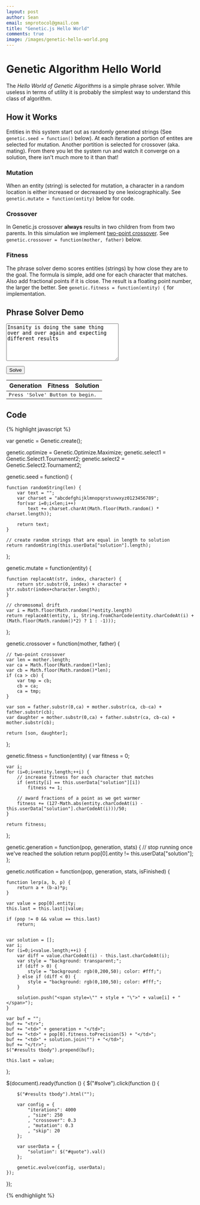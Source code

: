 ```yaml
---
layout: post
author: Sean
email: smprotocol@gmail.com
title: "Genetic.js Hello World"
comments: true
image: /images/genetic-hello-world.png
---
```


<script src="/js/genetic-0.1.12.min.js"></script>

# Genetic Algorithm Hello World

The _Hello World of Genetic Algorithms_ is a simple phrase solver.  While useless in terms of utility it is probably the simplest way to understand this class of algorithm.

## How it Works

Entities in this system start out as randomly generated strings (See `genetic.seed = function()` below).  At each iteration a portion of entites are selected for mutation.  Another portition is selected for crossover (aka. mating).  From there you let the system run and watch it converge on a solution, there isn't much more to it than that!


### Mutation

When an entity (string) is selected for mutation, a character in a random location is either increased or decreased by one lexicographically. See `genetic.mutate = function(entity)` below for code.



### Crossover

In Genetic.js crossover **always** results in two children from from two parents.  In this simulation we implement [two-point crossover](http://en.wikipedia.org/wiki/Crossover_\(genetic_algorithm\)#Two-point_crossover). See `genetic.crossover = function(mother, father)` below.


### Fitness

The phrase solver demo scores entities (strings) by how close they are to the goal.  The formula is simple, add one for each character that matches. Also add fractional points if it is close.  The result is a floating point number, the larger the better.  See `genetic.fitness = function(entity) {` for implementation.
	


## Phrase Solver Demo

<textarea id="quote" style="width: 300px; height: 100px;">Insanity is doing the same thing over and over again and expecting different results</textarea>

<button id="solve">Solve</button>

<table id="results">
	<thead>
		<tr>
			<th>Generation</th>
			<th>Fitness</th>
			<th>Solution</th>
		</tr>
	</thead>
	<tbody style="font-family: monospace;">
		<tr>
			<td colspan="3">Press 'Solve' Button to begin.</td>
		</tr>
	</tbody>
</table>

<script>

var genetic = Genetic.create();

genetic.optimize = Genetic.Optimize.Maximize;
genetic.select1 = Genetic.Select1.Tournament2;
genetic.select2 = Genetic.Select2.Tournament2;

genetic.seed = function() {

	function randomString(len) {
		var text = "";
		var charset = "abcdefghijklmnopqrstuvwxyz0123456789";
		for(var i=0;i<len;i++)
			text += charset.charAt(Math.floor(Math.random() * charset.length));
		
		return text;
	}
	
	// create random strings that are equal in length to solution
	return randomString(this.userData["solution"].length);
};

genetic.mutate = function(entity) {
	
	function replaceAt(str, index, character) {
		return str.substr(0, index) + character + str.substr(index+character.length);
	}
	
	// chromosomal drift
	var i = Math.floor(Math.random()*entity.length)		
	return replaceAt(entity, i, String.fromCharCode(entity.charCodeAt(i) + (Math.floor(Math.random()*2) ? 1 : -1)));
};

genetic.crossover = function(mother, father) {

	// two-point crossover
	var len = mother.length;
	var ca = Math.floor(Math.random()*len);
	var cb = Math.floor(Math.random()*len);		
	if (ca > cb) {
		var tmp = cb;
		cb = ca;
		ca = tmp;
	}
		
	var son = father.substr(0,ca) + mother.substr(ca, cb-ca) + father.substr(cb);
	var daughter = mother.substr(0,ca) + father.substr(ca, cb-ca) + mother.substr(cb);
	
	return [son, daughter];
};

genetic.fitness = function(entity) {
	var fitness = 0;
	
	var i;
	for (i=0;i<entity.length;++i) {
		// increase fitness for each character that matches
		if (entity[i] == this.userData["solution"][i])
			fitness += 1;
		
		// award fractions of a point as we get warmer
		fitness += (127-Math.abs(entity.charCodeAt(i) - this.userData["solution"].charCodeAt(i)))/50;
	}

	return fitness;
};

genetic.generation = function(pop, generation, stats) {
	// stop running once we've reached the solution
	return pop[0].entity != this.userData["solution"];
};

genetic.notification = function(pop, generation, stats, isFinished) {

	function lerp(a, b, p) {
		return a + (b-a)*p;
	}
	
	var value = pop[0].entity;
	this.last = this.last||value;
	
	if (pop != 0 && value == this.last)
		return;
	
	
	var solution = [];
	var i;
	for (i=0;i<value.length;++i) {
		var diff = value.charCodeAt(i) - this.last.charCodeAt(i);
		var style = "background: transparent;";
		if (diff > 0) {
			style = "background: rgb(0,200,50); color: #fff;";
		} else if (diff < 0) {
			style = "background: rgb(0,100,50); color: #fff;";
		}

		solution.push("<span style=\"" + style + "\">" + value[i] + "</span>");
	}
	
	var buf = "";
	buf += "<tr>";
	buf += "<td>" + generation + "</td>";
	buf += "<td>" + pop[0].fitness.toPrecision(5) + "</td>";
	buf += "<td>" + solution.join("") + "</td>";
	buf += "</tr>";
	$("#results tbody").prepend(buf);
	
	this.last = value;
};


$(document).ready(function () {
	$("#solve").click(function () {
		
		$("#results tbody").html("");
		
		var config = {
			"iterations": 4000
			, "size": 250
			, "crossover": 0.3
			, "mutation": 0.3
			, "skip": 20
		};

		var userData = {
			"solution": $("#quote").val()
		};

		genetic.evolve(config, userData);
	});
});

</script>



## Code


{% highlight javascript %}

var genetic = Genetic.create();

genetic.optimize = Genetic.Optimize.Maximize;
genetic.select1 = Genetic.Select1.Tournament2;
genetic.select2 = Genetic.Select2.Tournament2;

genetic.seed = function() {

	function randomString(len) {
		var text = "";
		var charset = "abcdefghijklmnopqrstuvwxyz0123456789";
		for(var i=0;i<len;i++)
			text += charset.charAt(Math.floor(Math.random() * charset.length));
		
		return text;
	}
	
	// create random strings that are equal in length to solution
	return randomString(this.userData["solution"].length);
};

genetic.mutate = function(entity) {
	
	function replaceAt(str, index, character) {
		return str.substr(0, index) + character + str.substr(index+character.length);
	}
	
	// chromosomal drift
	var i = Math.floor(Math.random()*entity.length)		
	return replaceAt(entity, i, String.fromCharCode(entity.charCodeAt(i) + (Math.floor(Math.random()*2) ? 1 : -1)));
};

genetic.crossover = function(mother, father) {

	// two-point crossover
	var len = mother.length;
	var ca = Math.floor(Math.random()*len);
	var cb = Math.floor(Math.random()*len);		
	if (ca > cb) {
		var tmp = cb;
		cb = ca;
		ca = tmp;
	}
		
	var son = father.substr(0,ca) + mother.substr(ca, cb-ca) + father.substr(cb);
	var daughter = mother.substr(0,ca) + father.substr(ca, cb-ca) + mother.substr(cb);
	
	return [son, daughter];
};

genetic.fitness = function(entity) {
	var fitness = 0;
	
	var i;
	for (i=0;i<entity.length;++i) {
		// increase fitness for each character that matches
		if (entity[i] == this.userData["solution"][i])
			fitness += 1;
		
		// award fractions of a point as we get warmer
		fitness += (127-Math.abs(entity.charCodeAt(i) - this.userData["solution"].charCodeAt(i)))/50;
	}

	return fitness;
};

genetic.generation = function(pop, generation, stats) {
	// stop running once we've reached the solution
	return pop[0].entity != this.userData["solution"];
};

genetic.notification = function(pop, generation, stats, isFinished) {

	function lerp(a, b, p) {
		return a + (b-a)*p;
	}
	
	var value = pop[0].entity;
	this.last = this.last||value;
	
	if (pop != 0 && value == this.last)
		return;
	
	
	var solution = [];
	var i;
	for (i=0;i<value.length;++i) {
		var diff = value.charCodeAt(i) - this.last.charCodeAt(i);
		var style = "background: transparent;";
		if (diff > 0) {
			style = "background: rgb(0,200,50); color: #fff;";
		} else if (diff < 0) {
			style = "background: rgb(0,100,50); color: #fff;";
		}

		solution.push("<span style=\"" + style + "\">" + value[i] + "</span>");
	}
	
	var buf = "";
	buf += "<tr>";
	buf += "<td>" + generation + "</td>";
	buf += "<td>" + pop[0].fitness.toPrecision(5) + "</td>";
	buf += "<td>" + solution.join("") + "</td>";
	buf += "</tr>";
	$("#results tbody").prepend(buf);
	
	this.last = value;
};


$(document).ready(function () {
	$("#solve").click(function () {
		
		$("#results tbody").html("");
		
		var config = {
			"iterations": 4000
			, "size": 250
			, "crossover": 0.3
			, "mutation": 0.3
			, "skip": 20
		};

		var userData = {
			"solution": $("#quote").val()
		};

		genetic.evolve(config, userData);
	});
});

{% endhighlight %}
